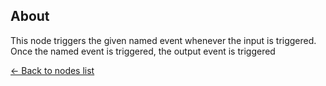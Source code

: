 ## About
This node triggers the given named event whenever the input is triggered. Once the named event is triggered, the output event is triggered

[<- Back to nodes list](Nodes)
